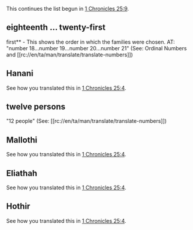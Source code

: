 This continues the list begun in [1 Chronicles 25:9](./09.md).

## eighteenth ... twenty-first ##

first** - This shows the order in which the families were chosen.  AT: "number 18...number 19...number 20...number 21" (See: Ordinal Numbers and [[rc://en/ta/man/translate/translate-numbers]])

## Hanani ##

See how you translated this in [1 Chronicles 25:4](./04.md).

## twelve persons ##

"12 people" (See: [[rc://en/ta/man/translate/translate-numbers]])

## Mallothi ##

See how you translated this in [1 Chronicles 25:4](./04.md).

## Eliathah ##

See how you translated this in [1 Chronicles 25:4](./04.md).

## Hothir ##

See how you translated this in [1 Chronicles 25:4](./04.md).